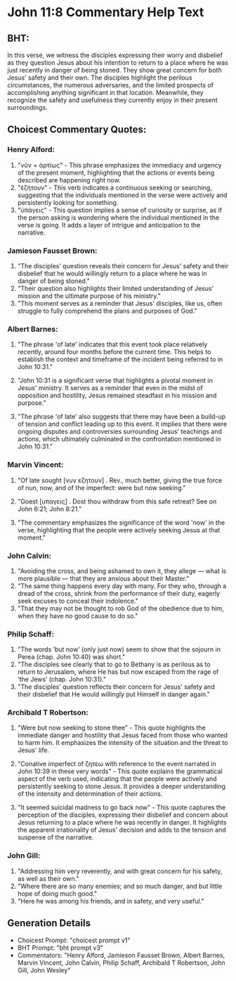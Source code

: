 # John 11:8 Commentary Help Text

## BHT:
In this verse, we witness the disciples expressing their worry and disbelief as they question Jesus about his intention to return to a place where he was just recently in danger of being stoned. They show great concern for both Jesus' safety and their own. The disciples highlight the perilous circumstances, the numerous adversaries, and the limited prospects of accomplishing anything significant in that location. Meanwhile, they recognize the safety and usefulness they currently enjoy in their present surroundings.

## Choicest Commentary Quotes:
### Henry Alford:
1. "νῦν = ἀρτίως" - This phrase emphasizes the immediacy and urgency of the present moment, highlighting that the actions or events being described are happening right now.
2. "ἐζήτουν" - This verb indicates a continuous seeking or searching, suggesting that the individuals mentioned in the verse were actively and persistently looking for something.
3. "ὑπάγεις" - This question implies a sense of curiosity or surprise, as if the person asking is wondering where the individual mentioned in the verse is going. It adds a layer of intrigue and anticipation to the narrative.

### Jamieson Fausset Brown:
1. "The disciples' question reveals their concern for Jesus' safety and their disbelief that he would willingly return to a place where he was in danger of being stoned."
2. "Their question also highlights their limited understanding of Jesus' mission and the ultimate purpose of his ministry."
3. "This moment serves as a reminder that Jesus' disciples, like us, often struggle to fully comprehend the plans and purposes of God."

### Albert Barnes:
1. "The phrase 'of late' indicates that this event took place relatively recently, around four months before the current time. This helps to establish the context and timeframe of the incident being referred to in John 10:31."

2. "John 10:31 is a significant verse that highlights a pivotal moment in Jesus' ministry. It serves as a reminder that even in the midst of opposition and hostility, Jesus remained steadfast in his mission and purpose."

3. "The phrase 'of late' also suggests that there may have been a build-up of tension and conflict leading up to this event. It implies that there were ongoing disputes and controversies surrounding Jesus' teachings and actions, which ultimately culminated in the confrontation mentioned in John 10:31."

### Marvin Vincent:
1. "Of late sought [νυν εζητουν] . Rev., much better, giving the true force of nun, now, and of the imperfect: were but now seeking." 

2. "Goest [υπαγεις] . Dost thou withdraw from this safe retreat? See on John 6:21; John 8:21." 

3. "The commentary emphasizes the significance of the word 'now' in the verse, highlighting that the people were actively seeking Jesus at that moment."

### John Calvin:
1. "Avoiding the cross, and being ashamed to own it, they allege — what is more plausible — that they are anxious about their Master."
2. "The same thing happens every day with many. For they who, through a dread of the cross, shrink from the performance of their duty, eagerly seek excuses to conceal their indolence."
3. "That they may not be thought to rob God of the obedience due to him, when they have no good cause to do so."

### Philip Schaff:
1. "The words ‘but now’ (only just now) seem to show that the sojourn in Perea (chap. John 10:40) was short."
2. "The disciples see clearly that to go to Bethany is as perilous as to return to Jerusalem, where He has but now escaped from the rage of ‘the Jews’ (chap. John 10:31)."
3. "The disciples' question reflects their concern for Jesus' safety and their disbelief that He would willingly put Himself in danger again."

### Archibald T Robertson:
1. "Were but now seeking to stone thee" - This quote highlights the immediate danger and hostility that Jesus faced from those who wanted to harm him. It emphasizes the intensity of the situation and the threat to Jesus' life.

2. "Conative imperfect of ζητεω with reference to the event narrated in John 10:39 in these very words" - This quote explains the grammatical aspect of the verb used, indicating that the people were actively and persistently seeking to stone Jesus. It provides a deeper understanding of the intensity and determination of their actions.

3. "It seemed suicidal madness to go back now" - This quote captures the perception of the disciples, expressing their disbelief and concern about Jesus returning to a place where he was recently in danger. It highlights the apparent irrationality of Jesus' decision and adds to the tension and suspense of the narrative.

### John Gill:
1. "Addressing him very reverently, and with great concern for his safety, as well as their own."
2. "Where there are so many enemies; and so much danger, and but little hope of doing much good."
3. "Here he was among his friends, and in safety, and very useful."


## Generation Details
- Choicest Prompt: "choicest prompt v1"
- BHT Prompt: "bht prompt v3"
- Commentators: "Henry Alford, Jamieson Fausset Brown, Albert Barnes, Marvin Vincent, John Calvin, Philip Schaff, Archibald T Robertson, John Gill, John Wesley"
